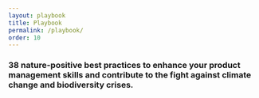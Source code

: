 ```yaml
---
layout: playbook
title: Playbook
permalink: /playbook/
order: 10
---
```


### 38 nature-positive best practices to enhance your product management skills and contribute to the fight against climate change and biodiversity crises.
